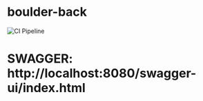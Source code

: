 # boulder-back

![CI Pipeline](https://github.com/Pablovillef/boulder-back/actions/workflows/ci.yml/badge.svg)


# SWAGGER: http://localhost:8080/swagger-ui/index.html

#